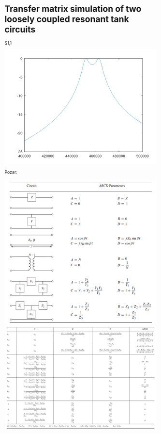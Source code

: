 # Transfer matrix simulation of two loosely coupled resonant tank circuits

S1,1

![image s11](s11.png)

Pozar:

![image 1](ABCD1.png)
![image 2](ABCD2.png)
